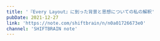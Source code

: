 ```yaml
---
title: '『Every Layout』に到った背景と思想についての私の解釈'
pubDate: 2021-12-27
link: 'https://note.com/shiftbrain/n/n0a01726673e0'
channel: 'SHIFTBRAIN note'
---
```

